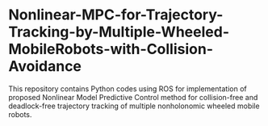 # Nonlinear-MPC-for-Trajectory-Tracking-by-Multiple-Wheeled-MobileRobots-with-Collision-Avoidance
This repository contains Python codes using ROS for implementation of proposed Nonlinear Model Predictive Control method for collision-free and deadlock-free trajectory tracking of multiple nonholonomic wheeled mobile robots.

